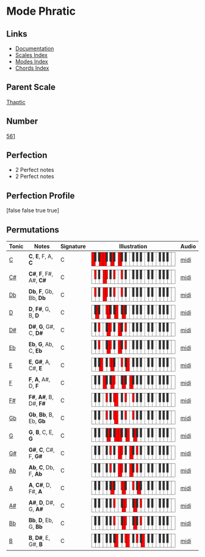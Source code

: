 # Mode Phratic

## Links

- [Documentation](index.md)
- [Scales Index](Scales.md)
- [Modes Index](Modes.md)
- [Chords Index](Chords.md)

## Parent Scale

[Thaptic](ScaleThaptic.md)

## Number

[561](https://ianring.com/musictheory/scales/561)

## Perfection

- 2 Perfect notes
- 2 Perfect notes

## Perfection Profile

[false false true true]

## Permutations

| Tonic | Notes | Signature | Illustration | Audio |
|-------|-------|-----------|--------------|-------|
| [C](ModeCNaturalPhratic.md) | **C**, **E**, F, A, **C** | C | ![CNaturalPhratic](ModeCNaturalPhratic.png) | [midi](https://github.com/edipermadi/music/blob/main/docs/ModeCNaturalPhratic.mid?raw=true) |
| [C#](ModeCSharpPhratic.md) | **C#**, **F**, F#, A#, **C#** | C | ![CSharpPhratic](ModeCSharpPhratic.png) | [midi](https://github.com/edipermadi/music/blob/main/docs/ModeCSharpPhratic.mid?raw=true) |
| [Db](ModeDFlatPhratic.md) | **Db**, **F**, Gb, Bb, **Db** | C | ![DFlatPhratic](ModeDFlatPhratic.png) | [midi](https://github.com/edipermadi/music/blob/main/docs/ModeDFlatPhratic.mid?raw=true) |
| [D](ModeDNaturalPhratic.md) | **D**, **F#**, G, B, **D** | C | ![DNaturalPhratic](ModeDNaturalPhratic.png) | [midi](https://github.com/edipermadi/music/blob/main/docs/ModeDNaturalPhratic.mid?raw=true) |
| [D#](ModeDSharpPhratic.md) | **D#**, **G**, G#, C, **D#** | C | ![DSharpPhratic](ModeDSharpPhratic.png) | [midi](https://github.com/edipermadi/music/blob/main/docs/ModeDSharpPhratic.mid?raw=true) |
| [Eb](ModeEFlatPhratic.md) | **Eb**, **G**, Ab, C, **Eb** | C | ![EFlatPhratic](ModeEFlatPhratic.png) | [midi](https://github.com/edipermadi/music/blob/main/docs/ModeEFlatPhratic.mid?raw=true) |
| [E](ModeENaturalPhratic.md) | **E**, **G#**, A, C#, **E** | C | ![ENaturalPhratic](ModeENaturalPhratic.png) | [midi](https://github.com/edipermadi/music/blob/main/docs/ModeENaturalPhratic.mid?raw=true) |
| [F](ModeFNaturalPhratic.md) | **F**, **A**, A#, D, **F** | C | ![FNaturalPhratic](ModeFNaturalPhratic.png) | [midi](https://github.com/edipermadi/music/blob/main/docs/ModeFNaturalPhratic.mid?raw=true) |
| [F#](ModeFSharpPhratic.md) | **F#**, **A#**, B, D#, **F#** | C | ![FSharpPhratic](ModeFSharpPhratic.png) | [midi](https://github.com/edipermadi/music/blob/main/docs/ModeFSharpPhratic.mid?raw=true) |
| [Gb](ModeGFlatPhratic.md) | **Gb**, **Bb**, B, Eb, **Gb** | C | ![GFlatPhratic](ModeGFlatPhratic.png) | [midi](https://github.com/edipermadi/music/blob/main/docs/ModeGFlatPhratic.mid?raw=true) |
| [G](ModeGNaturalPhratic.md) | **G**, **B**, C, E, **G** | C | ![GNaturalPhratic](ModeGNaturalPhratic.png) | [midi](https://github.com/edipermadi/music/blob/main/docs/ModeGNaturalPhratic.mid?raw=true) |
| [G#](ModeGSharpPhratic.md) | **G#**, **C**, C#, F, **G#** | C | ![GSharpPhratic](ModeGSharpPhratic.png) | [midi](https://github.com/edipermadi/music/blob/main/docs/ModeGSharpPhratic.mid?raw=true) |
| [Ab](ModeAFlatPhratic.md) | **Ab**, **C**, Db, F, **Ab** | C | ![AFlatPhratic](ModeAFlatPhratic.png) | [midi](https://github.com/edipermadi/music/blob/main/docs/ModeAFlatPhratic.mid?raw=true) |
| [A](ModeANaturalPhratic.md) | **A**, **C#**, D, F#, **A** | C | ![ANaturalPhratic](ModeANaturalPhratic.png) | [midi](https://github.com/edipermadi/music/blob/main/docs/ModeANaturalPhratic.mid?raw=true) |
| [A#](ModeASharpPhratic.md) | **A#**, **D**, D#, G, **A#** | C | ![ASharpPhratic](ModeASharpPhratic.png) | [midi](https://github.com/edipermadi/music/blob/main/docs/ModeASharpPhratic.mid?raw=true) |
| [Bb](ModeBFlatPhratic.md) | **Bb**, **D**, Eb, G, **Bb** | C | ![BFlatPhratic](ModeBFlatPhratic.png) | [midi](https://github.com/edipermadi/music/blob/main/docs/ModeBFlatPhratic.mid?raw=true) |
| [B](ModeBNaturalPhratic.md) | **B**, **D#**, E, G#, **B** | C | ![BNaturalPhratic](ModeBNaturalPhratic.png) | [midi](https://github.com/edipermadi/music/blob/main/docs/ModeBNaturalPhratic.mid?raw=true) |
